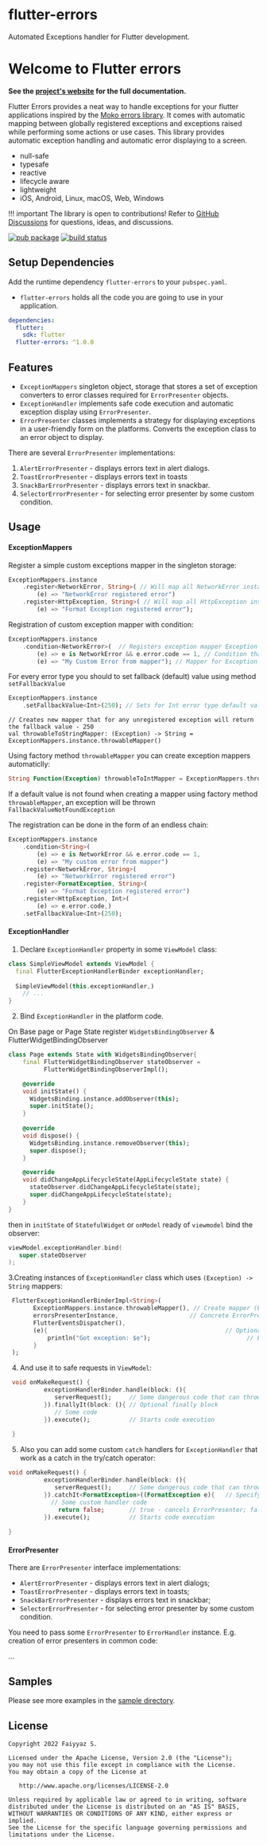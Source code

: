# flutter-errors
Automated Exceptions handler for Flutter development.

# Welcome to Flutter errors

**See the [project's website](https://faiyyazs.github.io/flutter-error/) for the full documentation.**

Flutter Errors provides a neat way to handle exceptions for your flutter applications inspired by the [Moko errors library](https://github.com/icerockdev/moko-errors).
It comes with automatic mapping between globally registered exceptions and exceptions raised while performing some actions or use cases.
This library provides automatic exception handling and automatic error displaying to a screen.

- null-safe
- typesafe
- reactive
- lifecycle aware
- lightweight
- iOS, Android, Linux, macOS, Web, Windows

!!! important
The library is open to contributions!
Refer to [GitHub Discussions](https://github.com/faiyyazs/flutter-errors/discussions) for questions, ideas, and discussions.

[![pub package](https://img.shields.io/pub/v/flutter-errors.svg)](https://pub.dartlang.org/packages/flutter-errors) [![build status](https://github.com/faiyyazs/flutter-errors/actions/workflows/ci.yml/badge.svg)](https://github.com/faiyyazs/flutter-errors/actions/workflows/ci.yml)

## Setup Dependencies

Add the runtime dependency `flutter-errors` to your `pubspec.yaml`.

- `flutter-errors` holds all the code you are going to use in your application.

```yaml
dependencies:
  flutter:
    sdk: flutter
  flutter-errors: ^1.0.0
```
## Features

- `ExceptionMappers` singleton object, storage that stores a set of exception converters to error classes required for `ErrorPresenter` objects.
- `ExceptionHandler` implements safe code execution and automatic exception display using `ErrorPresenter`.
- `ErrorPresenter` classes implements a strategy for displaying exceptions in a user-friendly form on the platforms. Converts the exception class to an error object to display.

There are several `ErrorPresenter` implementations:

1. `AlertErrorPresenter` - displays errors text in alert dialogs.
2. `ToastErrorPresenter` - displays errors text in toasts
3. `SnackBarErrorPresenter` - displays errors text in snackbar.
4. `SelectorErrorPresenter` - for selecting error presenter by some custom condition.

## Usage

#### ExceptionMappers

Register a simple custom exceptions mapper in the singleton storage:

```dart
ExceptionMappers.instance
    .register<NetworkError, String>( // Will map all NetworkError instances to String
        (e) => "NetworkError registered error")
    .register<HttpException, String>( // Will map all HttpException instances to String
        (e) => "Format Exception registered error");
```

Registration of custom exception mapper with condition:


```dart
ExceptionMappers.instance
    .condition<NetworkError>(  // Registers exception mapper Exception -> String
        (e) => e is NetworkError && e.error.code == 1, // Condition that maps Exception -> Boolean
        (e) => "My Custom Error from mapper"); // Mapper for Exception that matches to the condition
```

For every error type you should to set fallback (default) value using method `setFallbackValue`

```dart
ExceptionMappers.instance
    .setFallbackValue<Int>(250); // Sets for Int error type default value as 250
```

```
// Creates new mapper that for any unregistered exception will return the fallback value - 250
val throwableToStringMapper: (Exception) -> String = ExceptionMappers.instance.throwableMapper()
```

Using factory method `throwableMapper` you can create exception mappers automaticlly:

```dart
String Function(Exception) throwableToIntMapper = ExceptionMappers.throwableMapper();
```

If a default value is not found when creating a mapper using factory method `throwableMapper`, an exception will be thrown `FallbackValueNotFoundException`

The registration can be done in the form of an endless chain:

```dart
ExceptionMappers.instance
    .condition<String>(
        (e) => e is NetworkError && e.error.code == 1,
        (e) => "My custom error from mapper")
    .register<NetworkError, String>(
        (e) => "NetworkError registered error")
    .register<FormatException, String>(
        (e) => "Format Exception registered error")
    .register<HttpException, Int>(
        (e) => e.error.code,)
    .setFallbackValue<Int>(250);
```

#### ExceptionHandler

1. Declare `ExceptionHandler` property in some `ViewModel` class:

```dart
class SimpleViewModel extends ViewModel {
  final FlutterExceptionHandlerBinder exceptionHandler;
  
  SimpleViewModel(this.exceptionHandler,) 
    // ...
}
```

2. Bind `ExceptionHandler` in the platform code.


On Base page or Page State register `WidgetsBindingObserver` & FlutterWidgetBindingObserver
```dart
class Page extends State with WidgetsBindingObserver{
    final FlutterWidgetBindingObserver stateObserver =
          FlutterWidgetBindingObserverImpl();

    @override
    void initState() {
      WidgetsBinding.instance.addObserver(this);
      super.initState();
    }
    
    @override
    void dispose() {
      WidgetsBinding.instance.removeObserver(this);
      super.dispose();
    }

    @override
    void didChangeAppLifecycleState(AppLifecycleState state) {
      stateObserver.didChangeAppLifecycleState(state);
      super.didChangeAppLifecycleState(state);
    }
}

```
then in `initState` of `StatefulWidget` or `onModel` ready of `viewmodel` bind the observer:

```kotlin
viewModel.exceptionHandler.bind(
   super.stateObserver
);
```
3.Creating instances of `ExceptionHandler` class which uses `(Exception) -> String` mappers:

```dart
 FlutterExceptionHandlerBinderImpl<String>(
       ExceptionMappers.instance.throwableMapper(), // Create mapper (Exception) -> String from ExceptionMappers
       errorsPresenterInstance,                    // Concrete ErrorPresenter implementation
       FlutterEventsDispatcher(),
       (e){                                                  // Optional global catcher
           println("Got exception: $e");                           // E.g. here we can log all exceptions that are handled by ExceptionHandler
       }
 );
```
4. And use it to safe requests in `ViewModel`:

```dart
 void onMakeRequest() {
          exceptionHandlerBinder.handle(block: (){
             serverRequest();     // Some dangerous code that can throw an exception
          }).finallyIt(block: (){ // Optional finally block
             // Some code  
          }).execute();           // Starts code execution 
       
 }
```

5. Also you can add some custom `catch` handlers for `ExceptionHandler` that work as a catch in the try/catch operator:

```dart
void onMakeRequest() {
          exceptionHandlerBinder.handle(block: (){
             serverRequest();     // Some dangerous code that can throw an exception
          }).catchIt<FormatException>((FormatException e){   // Specifying exception class
            // Some custom handler code
              return false;       // true - cancels ErrorPresenter; false - allows execution of ErrorsPresenter
          }).execute();           // Starts code execution 
       
}
```

#### ErrorPresenter

There are `ErrorPresenter` interface implementations:
* `AlertErrorPresenter` - displays errors text in alert dialogs;
* `ToastErrorPresenter` - displays errors text in toasts;
* `SnackBarErrorPresenter` - displays errors text in snackbar;
* `SelectorErrorPresenter` - for selecting error presenter by some custom condition.

You need to pass some `ErrorPresenter` to `ErrorHandler` instance. E.g. creation of error presenters
in common code:

...


## Samples
Please see more examples in the [sample directory](https://github.com/faiyyazs/flutter-errors/tree/main/sample).



## License

    Copyright 2022 Faiyyaz S.
    
    Licensed under the Apache License, Version 2.0 (the "License");
    you may not use this file except in compliance with the License.
    You may obtain a copy of the License at
    
       http://www.apache.org/licenses/LICENSE-2.0
    
    Unless required by applicable law or agreed to in writing, software
    distributed under the License is distributed on an "AS IS" BASIS,
    WITHOUT WARRANTIES OR CONDITIONS OF ANY KIND, either express or implied.
    See the License for the specific language governing permissions and
    limitations under the License.
